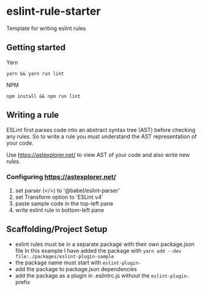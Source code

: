 # eslint-rule-starter

Template for writing eslint rules

## Getting started

Yarn
```
yarn && yarn run lint
```

NPM
```
npm install && npm run lint
```

## Writing a rule

ESLint first parses code into an abstract syntax tree (AST) before checking any
rules. So to write a rule you must understand the AST representation of your code.

Use https://astexplorer.net/ to view AST of your code and also write new rules.

### Configuring https://astexplorer.net/

1. set parser (</>) to '@babel/eslint-parser'
2. set Transform option to 'ESLint v4'
3. paste sample code in the top-left pane
4. write eslint rule in bottom-left pane

## Scaffolding/Project Setup

- eslint rules must be in a separate package with their own package.json file
		In this example I have added the package with `yarn add --dev file:./packages/eslint-plugin-sample`
- the package name must start with `eslint-plugin-`
- add the package to package.json dependencies
- add the package as a plugin in .eslintrc.js without the `eslint-plugin-` prefix
